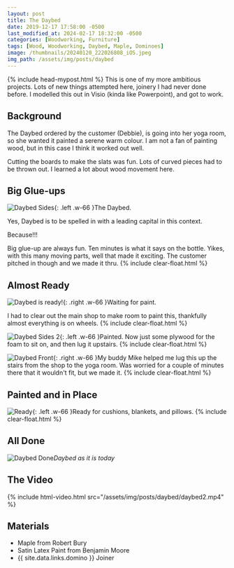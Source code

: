 ```yaml
---
layout: post
title: The Daybed
date: 2019-12-17 17:58:00 -0500
last_modified_at: 2024-02-17 18:32:00 -0500
categories: [Woodworking, Furniture]
tags: [Wood, Woodworking, Daybed, Maple, Dominoes]
image: /thumbnails/20240120_222026808_iOS.jpeg
img_path: /assets/img/posts/daybed
---
```

{% include head-mypost.html %}
This is one of my more ambitious projects. Lots of new things attempted here, joinery I had never done before.  I modelled this out in Visio (kinda like Powerpoint), and got to work.

## Background

The Daybed ordered by the customer (Debbie), is going into her yoga room, so she wanted it painted a serene warm colour.  I am not a fan of painting wood, but in this case I think it worked out well.

Cutting the boards to make the slats was fun.  Lots of curved pieces had to be thrown out.  I learned a lot about wood movement here.

## Big Glue-ups

![Daybed Sides][Daybed Sides]{: .left .w-66 }The Daybed.  

Yes, Daybed is to be spelled in with a leading capital in this context.  

Because!!!

Big glue-up are always fun.  Ten minutes is what it says on the bottle.  Yikes, with this many moving parts, well that made it exciting.  The customer pitched in though and we made it thru.
{% include clear-float.html %}

## Almost Ready

![Daybed is ready!][Daybed Ready]{: .right .w-66  }Waiting for paint.

I had to clear out the main shop to make room to paint this, thankfully almost everything is on wheels.
{% include clear-float.html %}

![Daybed Sides 2][Daybed Sides 2]{: .left .w-66 }Painted.  Now just some plywood for the foam to sit on, and then lug it upstairs.
{% include clear-float.html %}

![Daybed Front][Daybed Front]{: .right .w-66 }My buddy Mike helped me lug this up the stairs from the shop to the yoga room.  Was worried for a couple of minutes there that it wouldn't fit, but we made it.
{% include clear-float.html %}

## Painted and in Place

![Ready][Daybed Uncovered]{: .left .w-66 }Ready for cushions, blankets, and pillows.
{% include clear-float.html %}

## All Done

![Daybed Done][Daybed Done]_Daybed as it is today_

## The Video

{% include html-video.html src="/assets/img/posts/daybed/daybed2.mp4" %}

## Materials

- Maple from Robert Bury
- Satin Latex Paint from Benjamin Moore
- {{ site.data.links.domino }} Joiner

[Daybed Sides]: 20191006_210910.jpeg
[Daybed Uncovered]: 20191225_174206.jpeg
[Daybed Ready]: 20191101_212037.jpeg
[Daybed Front]: 20191217_214541.jpeg
[Daybed Sides 2]: 20191217_214555.jpeg
[Daybed Done]: 20240120_222026808_iOS.jpeg
